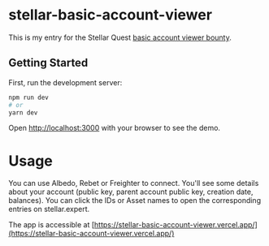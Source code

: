 # stellar-basic-account-viewer

This is my entry for the Stellar Quest [basic account viewer bounty](https://github.com/tyvdh/stellar-quest-bounties/blob/main/bounties/level-1/basic-account-viewer.md).
## Getting Started

First, run the development server:

```bash
npm run dev
# or
yarn dev
```

Open [http://localhost:3000](http://localhost:3000) with your browser to see the demo.

# Usage
You can use Albedo, Rebet or Freighter to connect. You'll see some details about your account (public key, parent account public key, creation date, balances). You can click the IDs or Asset names to open the corresponding entries on stellar.expert.

The app is accessible at [https://stellar-basic-account-viewer.vercel.app/](https://stellar-basic-account-viewer.vercel.app/)